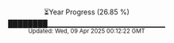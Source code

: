 <p align="center">
⏳Year Progress (26.85 %)<br>
████████▁▁▁▁▁▁▁▁▁▁▁▁▁▁▁▁▁▁▁▁▁▁ <br>
<sub>Updated: Wed, 09 Apr 2025 00:12:22 GMT</sub>
</p>

